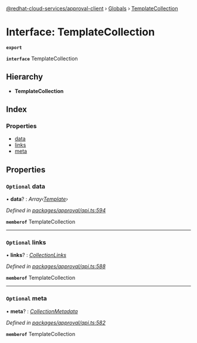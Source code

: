 [@redhat-cloud-services/approval-client](../README.md) › [Globals](../globals.md) › [TemplateCollection](templatecollection.md)

# Interface: TemplateCollection

**`export`** 

**`interface`** TemplateCollection

## Hierarchy

* **TemplateCollection**

## Index

### Properties

* [data](templatecollection.md#optional-data)
* [links](templatecollection.md#optional-links)
* [meta](templatecollection.md#optional-meta)

## Properties

### `Optional` data

• **data**? : *Array‹[Template](template.md)›*

*Defined in [packages/approval/api.ts:594](https://github.com/fhlavac/javascript-clients/blob/master/packages/approval/api.ts#L594)*

**`memberof`** TemplateCollection

___

### `Optional` links

• **links**? : *[CollectionLinks](collectionlinks.md)*

*Defined in [packages/approval/api.ts:588](https://github.com/fhlavac/javascript-clients/blob/master/packages/approval/api.ts#L588)*

**`memberof`** TemplateCollection

___

### `Optional` meta

• **meta**? : *[CollectionMetadata](collectionmetadata.md)*

*Defined in [packages/approval/api.ts:582](https://github.com/fhlavac/javascript-clients/blob/master/packages/approval/api.ts#L582)*

**`memberof`** TemplateCollection
